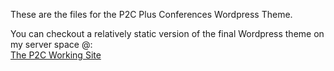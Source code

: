 These are the files for the P2C Plus Conferences Wordpress Theme.

You can checkout a relatively static version of the final Wordpress theme on my server space @:<br /><a href="http://www.justinalm.com/p2c/v9" target="_blank">The P2C Working Site</a>